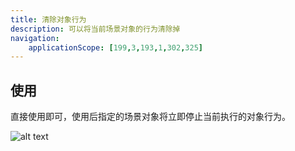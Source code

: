 ```yaml
---
title: 清除对象行为
description: 可以将当前场景对象的行为清除掉
navigation:
    applicationScope: [199,3,193,1,302,325]
---
```


## 使用

直接使用即可，使用后指定的场景对象将立即停止当前执行的对象行为。

![alt text](https://assbak.gcw.wiki/gcw/image/zh_hans/commands/sceneobject/clearobjectbehavior/image.png)

